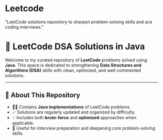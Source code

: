 # Leetcode
"LeetCode solutions repository to sharpen problem-solving skills and ace coding interviews."

# 🧠 LeetCode DSA Solutions in Java

Welcome to my curated repository of **LeetCode** problems solved using **Java**. This space is dedicated to strengthening **Data Structures and Algorithms (DSA)** skills with clean, optimized, and well-commented solutions.

---

## 📌 About This Repository

- 👨‍💻 Contains **Java implementations** of LeetCode problems.
- ✅ Solutions are regularly updated and organized by difficulty.
- 💡 Includes both **brute-force** and **optimized** approaches when applicable.
- 🧪 Useful for interview preparation and deepening core problem-solving skills.
